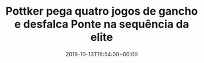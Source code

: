 ---
layout: post
title: "Pottker pega quatro jogos de gancho e desfalca Ponte na sequência da elite "
date: 2016-10-13T16:54:00+00:00
external_link: "http://globoesporte.globo.com/sp/campinas-e-regiao/futebol/times/ponte-preta/noticia/2016/10/pottker-pega-quatro-jogos-de-gancho-e-desfalca-ponte-na-sequencia-da-elite.html"
categories: news "globo.com"
---